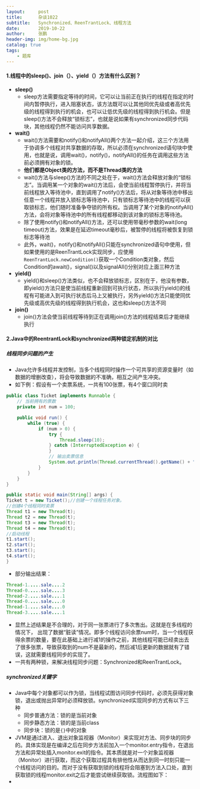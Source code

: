 ```yaml
---
layout:     post 
title:      杂谈1022
subtitle:   Synchronized、ReenTrantLock、线程方法
date:       2019-10-22
author:     张鹏
header-img: img/home-bg.jpg
catalog: true   
tags:                         
    - 题库
---
```


#### 1.线程中的sleep()、join（）、yield（）方法有什么区别？

- **sleep()**
   - sleep方法需要指定等待的时间，它可以让当前正在执行的线程在指定的时间内暂停执行，进入阻塞状态，该方法既可以让其他同优先级或者高优先级的线程得到执行的机会，也可以让低优先级的线程得到执行机会。但是sleep()方法不会释放“锁标志”，也就是说如果有synchronized同步代码块，其他线程仍然不能访问共享数据。
- **wait()**
   - wait()方法需要和notify()和notifyAll()两个方法一起介绍，这三个方法用于协调多个线程对共享数据的存取，所以必须在synchronized语句块中使用，也就是说，调用wait()，notify()，notifyAll()的任务在调用这些方法前必须拥有对象的锁。
   - **他们都是Object类的方法，而不是Thread类的方法**
   - wait()方法与sleep()方法的不同之处在于，wait()方法会释放对象的“锁标志”。当调用某一个对象的wait()方法后，会使当前线程暂停执行，并将当前线程放入等待池中，直到调用了notify()方法后，将从对象等待池中移出任意一个线程并放入锁标志等待池中，只有锁标志等待池中的线程可以获取锁标志，他们随时准备争夺锁的所有权。当调用了某个对象的notifyAll()方法，会将对象等待池中的所有线程都移动到该对象的锁标志等待池。
   - 除了使用notify()和notifyAll()方法，还可以使用带毫秒参数的wait(long timeout)方法，效果是在延迟timeout毫秒后，被暂停的线程将被恢复到锁标志等待池
   - 此外，wait()，notify()和notifyAll()只能在synchronized语句中使用，但如果使用的是ReenTrantLock实现同步，应使用`ReenTrantLock.newCondition()`获取一个Condition类对象，然后Condition的await()，signal()以及signalAll()分别对应上面三种方法
- **yield()**
   - yield()和sleep()方法类似，也不会释放锁标志，区别在于，他没有参数，即yield()方法只是使当前线程重新回到可执行状态，所以执行yield()的线程有可能进入到可执行状态后马上又被执行，另外yield()方法只能使同优先级或高优先级的线程得到执行机会，这也和sleep()方法不同
- **join()**
   - join()方法会使当前线程等待到正在调用join()方法的线程结束后才能继续执行

#### 2.Java中的ReentrantLock和synchronized两种锁定机制的对比

##### 线程同步问题的产生
   - Java允许多线程并发控制，当多个线程同时操作一个可共享的资源变量时（如数据的增删改查），将会导致数据的不准确，相互之间产生冲突。
   - 如下例：假设有一个卖票系统，一共有100张票，有4个窗口同时卖

```java
public class Ticket implements Runnable {
    // 当前拥有的票数
    private int num = 100;

    public void run() {
        while (true) {
            if (num > 0) {
                try {
                    Thread.sleep(10);
                } catch (InterruptedException e) {
                }
                // 输出卖票信息
                System.out.println(Thread.currentThread().getName() + ".....sale...." + num--);
            }
        }
    }
}

public static void main(String[] args) {
Ticket t = new Ticket();//创建一个线程任务对象。
//创建4个线程同时卖票 
Thread t1 = new Thread(t);
Thread t2 = new Thread(t);
Thread t3 = new Thread(t);
Thread t4 = new Thread(t); 
//启动线程
t1.start(); 
t2.start(); 
t3.start(); 
t4.start();
}
```

- 部分输出结果：

```java
Thread-1.....sale....2
Thread-0.....sale....3
Thread-2.....sale....1
Thread-0.....sale....0
Thread-1.....sale....0
Thread-3.....sale....1
```

- 显然上述结果是不合理的，对于同一张票进行了多次售出。这就是在多线程的情况下， 出现了数据“脏读”情况。即多个线程访问余票num时，当一个线程获得余票的数量，要在此基础上进行减1的操作之前，其他线程可能已经卖出去了很多张票，导致获取到的num不是最新的，然后减1后更新的数据就有了错误，这就需要线程同步的实现了。
- 一共有两种锁，来解决线程同步问题：Synchronized和ReenTrantLock。
##### synchronized关键字

- Java中每个对象都可以作为锁，当线程试图访问同步代码时，必须先获得对象锁，退出或抛出异常时必须释放锁。synchronized实现同步的方式有以下三种
   - 同步普通方法：锁的是当前对象
   - 同步静态方法：锁的是当前class
   - 同步块：锁的是`{}`中的对象
- JVM是通过进入、退出对象监视器（Monitor）来实现对方法、同步块的同步的。具体实现是在编译之后在同步方法前加入一个monitor.entry指令，在退出方法和异常处插入monitor.exit的指令。其本质就是对一个对象监视器（Monitor）进行获取，而这个获取过程具有排他性从而达到同一时刻只能一个线程访问的目的。而对于没有获取到锁的线程将会阻塞到方法入口处，直到获取锁的线程monitor.exit之后才能尝试继续获取锁。流程图如下：
- ![]()